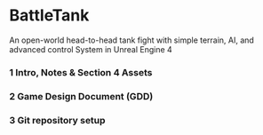 # BattleTank
An open-world head-to-head tank fight with simple terrain, AI, and advanced control System in Unreal Engine 4

### 1 Intro, Notes & Section 4 Assets ###

### 2 Game Design Document (GDD) ###

### 3 Git repository setup ###